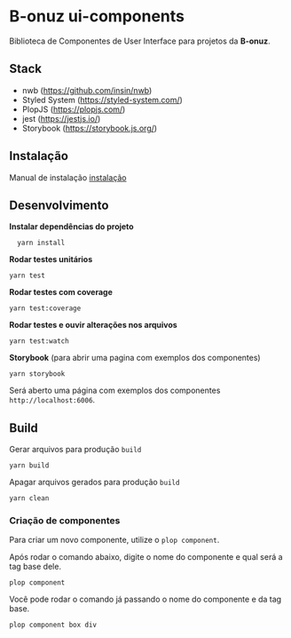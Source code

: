 # B-onuz ui-components

Biblioteca de Componentes de User Interface para projetos da **B-onuz**.

## Stack

- nwb (https://github.com/insin/nwb)
- Styled System (https://styled-system.com/)
- PlopJS (https://plopjs.com/)
- jest (https://jestjs.io/)
- Storybook (https://storybook.js.org/)

## Instalação

Manual de instalação [instalação](docs/guides/installation.md)

## Desenvolvimento

**Instalar dependências do projeto**

```
  yarn install
```

**Rodar testes unitários**

```
yarn test
```

**Rodar testes com coverage**

```
yarn test:coverage
```

**Rodar testes e ouvir alterações nos arquivos**

```
yarn test:watch
```

**Storybook** (para abrir uma pagina com exemplos dos componentes)

```
yarn storybook
```

Será aberto uma página com exemplos dos componentes `http://localhost:6006`.

## Build

Gerar arquivos para produção `build`

```
yarn build
```

Apagar arquivos gerados para produção `build`

```
yarn clean
```

### Criação de componentes

Para criar um novo componente, utilize o `plop component`.

Após rodar o comando abaixo, digite o nome do componente e qual será a tag base dele.

```
plop component
```

Você pode rodar o comando já passando o nome do componente e da tag base.

```
plop component box div
```
